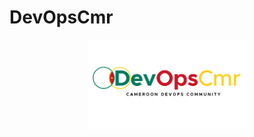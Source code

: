 # DevOpsCmr

<p align="center">
 <img src="logo.png?raw=true" alt="DevOpsCmr Logo" width="50%" height="50%" />
</p>